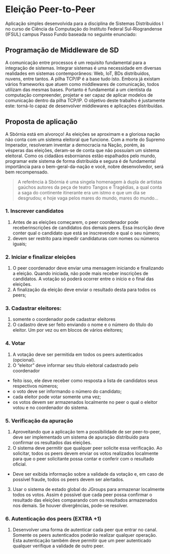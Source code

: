 Eleição Peer-to-Peer
==================

Aplicação simples desenvolvida para a disciplina de Sistemas Distribuídos I no curso de Ciência da Computação do Instituto Federal Sul-Riograndense (IFSUL) campus Passo Fundo baseada no seguinte enunciado:

## Programação de Middleware de SD

A comunicação entre processos é um requisito fundamental para a integração de
sistemas. Integrar sistemas é uma necessidade em diversas realidades em sistemas
contemporâneos: Web, IoT, BDs distribuídos, nuvens, entre tantos. A pilha TCP/IP é a base
tudo isto. Embora já existam vários frameworks que atuem como middlewares de
comunicação, todos utilizam das mesmas bases. Portanto é fundamental a um cientista da
computação compreender, projetar e ser capaz de aplicar modelos de comunicação dentro
da pilha TCP/IP.
O objetivo deste trabalho é justamente este: torná-lo capaz de desenvolver
middlewares e aplicações distribuídas.

## Proposta de aplicação

A Sbórnia está em alvoroço! As eleições se aproximam e a gloriosa nação não conta
com um sistema eleitoral que funcione. Com a morte do Supremo Imperador, resolveram
inventar a democracia na Nação, porém, às vésperas das eleições, deram-se de conta que
não possuíam um sistema eleitoral. Como os cidadãos esbornianos estão espalhados pelo
mundo, programar este sistema de forma distribuída e segura é de fundamental importância
para o bem-geral-da-nação e você, nobre desenvolvedor, será bem recompensado.

>A referência à Sbórnia é uma singela homenagem à dupla de artistas gaúchos autores da peça de teatro Tangos e Tragédias, a qual conta a saga do continente itinerante era um istmo e que um dia se desgrudou; e hoje vaga pelos mares do mundo, mares do mundo...

### 1. Inscrever candidatos
1. Antes de as eleições começarem, o peer coordenador pode receberinscrições de candidatos dos demais peers. Essa inscrição deve conter qual o candidato que está se inscrevendo e qual o seu número;
2. devem ser restrito para impedir candidaturas com nomes ou números iguais;

### 2. Iniciar e finalizar eleições
1. O peer coordenador deve enviar uma mensagem iniciando e finalizando a eleição. Quando iniciada, não pode mais receber inscrições de candidatos. A votação só poderá ocorrer entre o início e o final das eleições.
2. A finalização da eleição deve enviar o resultado desta para todos os peers;

### 3. Cadastrar eleitores:
1. somente o coordenador pode cadastrar eleitores
2. O cadastro deve ser feito enviando o nome e o número do título do eleitor. Um por vez ou em blocos de vários eleitores;

### 4. Votar
1. A votação deve ser permitida em todos os peers autenticados (opcional).
2. O “eleitor” deve informar seu título eleitoral cadastrado pelo coordenador
  - feito isso, ele deve receber como resposta a lista de candidatos seus respectivos números;
  - o voto deve ser informando o número do candidato;
  - cada eleitor pode votar somente uma vez;
  - os votos devem ser armazenados localmente no peer o qual o eleitor votou e no coordenador do sistema.

### 5. Verificação da apuração
1. Aproveitando que a aplicação tem a possibilidade de ser peer-to-peer, deve ser implementado um sistema de apuração distribuído para confirmar os resultados das eleições.
2. O sistema deve permitir que qualquer peer solicite essa verificação. Ao solicitar, todos os peers devem enviar os votos realizados localmente para que o peer solicitante possa contar e conferir com o resultado oficial.
  - Deve ser exibida informação sobre a validade da votação e, em caso de possível fraude, todos os peers devem ser alertados.
3. Usar o sistema de estado global do JGroups para armazenar localmente todos os votos. Assim é possível que cada peer possa confirmar o resultado das eleições comparando com os resultados armazenados nos demais. Se houver divergências, pode-se resolver.

### 6. Autenticação dos peers (EXTRA +1)
1. Desenvolver uma forma de autenticar cada peer que entrar no canal. Somente os peers autenticados poderão realizar qualquer operação. Esta autenticação também deve permitir que um peer autenticado qualquer verifique a validade de outro peer.
